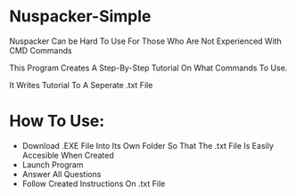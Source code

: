 # Nuspacker-Simple

Nuspacker Can be Hard To Use For Those Who Are Not Experienced With CMD Commands

This Program Creates A Step-By-Step Tutorial On What Commands To Use.

It Writes Tutorial To A Seperate .txt File



# How To Use:

- Download .EXE File Into Its Own Folder So That The .txt File Is Easily Accesible When Created
- Launch Program
- Answer All Questions
- Follow Created Instructions On .txt File
